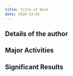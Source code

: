 ```yaml
---
title: Title of Work
date: 2020-12-01
---
```




<!--more-->

## Details of the author


## Major Activities



## Significant Results

